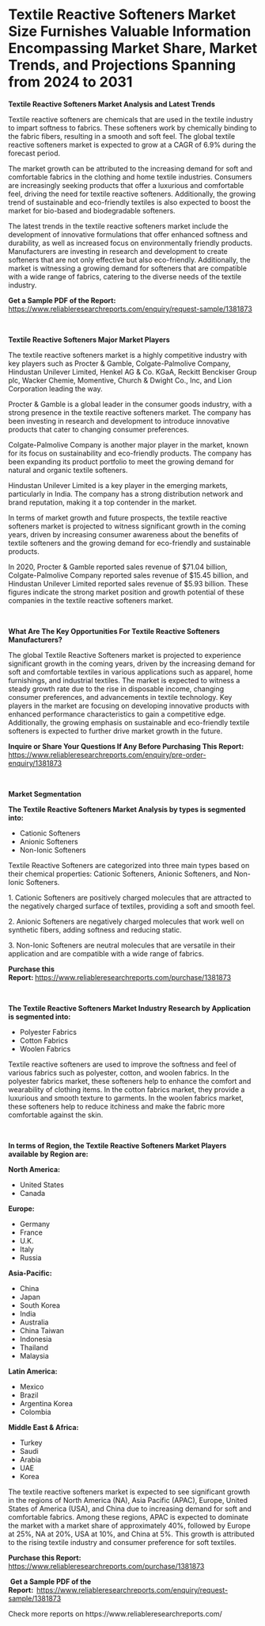 <p><h1>Textile Reactive Softeners Market Size Furnishes Valuable Information Encompassing Market Share, Market Trends, and Projections Spanning from 2024 to 2031</h1></p><p><strong>Textile Reactive Softeners Market Analysis and Latest Trends</strong></p>
<p><p>Textile reactive softeners are chemicals that are used in the textile industry to impart softness to fabrics. These softeners work by chemically binding to the fabric fibers, resulting in a smooth and soft feel. The global textile reactive softeners market is expected to grow at a CAGR of 6.9% during the forecast period. </p><p>The market growth can be attributed to the increasing demand for soft and comfortable fabrics in the clothing and home textile industries. Consumers are increasingly seeking products that offer a luxurious and comfortable feel, driving the need for textile reactive softeners. Additionally, the growing trend of sustainable and eco-friendly textiles is also expected to boost the market for bio-based and biodegradable softeners.</p><p>The latest trends in the textile reactive softeners market include the development of innovative formulations that offer enhanced softness and durability, as well as increased focus on environmentally friendly products. Manufacturers are investing in research and development to create softeners that are not only effective but also eco-friendly. Additionally, the market is witnessing a growing demand for softeners that are compatible with a wide range of fabrics, catering to the diverse needs of the textile industry.</p></p>
<p><strong>Get a Sample PDF of the Report:&nbsp;</strong> <a href="https://www.reliableresearchreports.com/enquiry/request-sample/1381873">https://www.reliableresearchreports.com/enquiry/request-sample/1381873</a></p>
<p>&nbsp;</p>
<p><strong>Textile Reactive Softeners Major Market Players</strong></p>
<p><p>The textile reactive softeners market is a highly competitive industry with key players such as Procter & Gamble, Colgate-Palmolive Company, Hindustan Unilever Limited, Henkel AG & Co. KGaA, Reckitt Benckiser Group plc, Wacker Chemie, Momentive, Church & Dwight Co., Inc, and Lion Corporation leading the way. </p><p>Procter & Gamble is a global leader in the consumer goods industry, with a strong presence in the textile reactive softeners market. The company has been investing in research and development to introduce innovative products that cater to changing consumer preferences.</p><p>Colgate-Palmolive Company is another major player in the market, known for its focus on sustainability and eco-friendly products. The company has been expanding its product portfolio to meet the growing demand for natural and organic textile softeners.</p><p>Hindustan Unilever Limited is a key player in the emerging markets, particularly in India. The company has a strong distribution network and brand reputation, making it a top contender in the market.</p><p>In terms of market growth and future prospects, the textile reactive softeners market is projected to witness significant growth in the coming years, driven by increasing consumer awareness about the benefits of textile softeners and the growing demand for eco-friendly and sustainable products.</p><p>In 2020, Procter & Gamble reported sales revenue of $71.04 billion, Colgate-Palmolive Company reported sales revenue of $15.45 billion, and Hindustan Unilever Limited reported sales revenue of $5.93 billion. These figures indicate the strong market position and growth potential of these companies in the textile reactive softeners market.</p></p>
<p>&nbsp;</p>
<p><strong>What Are The Key Opportunities For Textile Reactive Softeners Manufacturers?</strong></p>
<p><p>The global Textile Reactive Softeners market is projected to experience significant growth in the coming years, driven by the increasing demand for soft and comfortable textiles in various applications such as apparel, home furnishings, and industrial textiles. The market is expected to witness a steady growth rate due to the rise in disposable income, changing consumer preferences, and advancements in textile technology. Key players in the market are focusing on developing innovative products with enhanced performance characteristics to gain a competitive edge. Additionally, the growing emphasis on sustainable and eco-friendly textile softeners is expected to further drive market growth in the future.</p></p>
<p><strong>Inquire or Share Your Questions If Any Before Purchasing This Report:</strong> <a href="https://www.reliableresearchreports.com/enquiry/pre-order-enquiry/1381873">https://www.reliableresearchreports.com/enquiry/pre-order-enquiry/1381873</a></p>
<p>&nbsp;</p>
<p><strong>Market Segmentation</strong></p>
<p><strong>The Textile Reactive Softeners Market Analysis by types is segmented into:</strong></p>
<p><ul><li>Cationic Softeners</li><li>Anionic Softeners</li><li>Non-Ionic Softeners</li></ul></p>
<p><p>Textile Reactive Softeners are categorized into three main types based on their chemical properties: Cationic Softeners, Anionic Softeners, and Non-Ionic Softeners. </p><p>1. Cationic Softeners are positively charged molecules that are attracted to the negatively charged surface of textiles, providing a soft and smooth feel.</p><p>2. Anionic Softeners are negatively charged molecules that work well on synthetic fibers, adding softness and reducing static.</p><p>3. Non-Ionic Softeners are neutral molecules that are versatile in their application and are compatible with a wide range of fabrics.</p></p>
<p><strong>Purchase this Report:&nbsp;</strong><a href="https://www.reliableresearchreports.com/purchase/1381873">https://www.reliableresearchreports.com/purchase/1381873</a></p>
<p>&nbsp;</p>
<p><strong>The Textile Reactive Softeners Market Industry Research by Application is segmented into:</strong></p>
<p><ul><li>Polyester Fabrics</li><li>Cotton Fabrics</li><li>Woolen Fabrics</li></ul></p>
<p><p>Textile reactive softeners are used to improve the softness and feel of various fabrics such as polyester, cotton, and woolen fabrics. In the polyester fabrics market, these softeners help to enhance the comfort and wearability of clothing items. In the cotton fabrics market, they provide a luxurious and smooth texture to garments. In the woolen fabrics market, these softeners help to reduce itchiness and make the fabric more comfortable against the skin.</p></p>
<p>&nbsp;</p>
<p><strong>In terms of Region, the Textile Reactive Softeners Market Players available by Region are:</strong></p>
<p>
    <p> <strong> North America: </strong>
        <ul>
            <li>United States</li>
            <li>Canada</li>
        </ul>
        </p> 
    <p> <strong> Europe: </strong>
        <ul>
            <li>Germany</li>
            <li>France</li>
            <li>U.K.</li>
            <li>Italy</li>
            <li>Russia</li>
        </ul>
        </p> 
    <p> <strong> Asia-Pacific: </strong>
        <ul>
            <li>China</li>
            <li>Japan</li>
            <li>South Korea</li>
            <li>India</li>
            <li>Australia</li>
            <li>China Taiwan</li>
            <li>Indonesia</li>
            <li>Thailand</li>
            <li>Malaysia</li>
        </ul>
        </p> 
    <p> <strong> Latin America: </strong>
        <ul>
            <li>Mexico</li>
            <li>Brazil</li>
            <li>Argentina Korea</li>
            <li>Colombia</li>
        </ul>
        </p> 
    <p> <strong> Middle East & Africa: </strong>
        <ul>
            <li>Turkey</li>
            <li>Saudi</li>
            <li>Arabia</li>
            <li>UAE</li>
            <li>Korea</li>
        </ul>
    </p>
    </p>
<p><p>The textile reactive softeners market is expected to see significant growth in the regions of North America (NA), Asia Pacific (APAC), Europe, United States of America (USA), and China due to increasing demand for soft and comfortable fabrics. Among these regions, APAC is expected to dominate the market with a market share of approximately 40%, followed by Europe at 25%, NA at 20%, USA at 10%, and China at 5%. This growth is attributed to the rising textile industry and consumer preference for soft textiles.</p></p>
<p><strong>Purchase this Report: </strong><a href="https://www.reliableresearchreports.com/purchase/1381873">https://www.reliableresearchreports.com/purchase/1381873</a></p>
<p>&nbsp;<strong>Get a Sample PDF of the Report:&nbsp;&nbsp;</strong><a href="https://www.reliableresearchreports.com/enquiry/request-sample/1381873">https://www.reliableresearchreports.com/enquiry/request-sample/1381873</a></p>
<p><strong></strong></p>
<p>Check more reports on https://www.reliableresearchreports.com/</p>